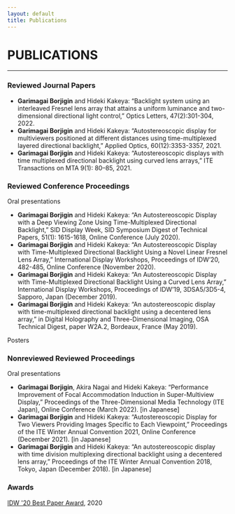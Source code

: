 ```yaml
---
layout: default
title: Publications
---
```


# PUBLICATIONS
---
### Reviewed Journal Papers
- **Garimagai Borjigin** and Hideki Kakeya: “Backlight system using an interleaved Fresnel lens array that attains a uniform luminance and two-dimensional directional light control,” Optics Letters, 47(2):301-304, 2022.
- **Garimagai Borjigin** and Hideki Kakeya: “Autostereoscopic display for multiviewers positioned at different distances using time-multiplexed layered directional backlight,” Applied Optics, 60(12):3353-3357, 2021.
- **Garimagai Borjigin** and Hideki Kakeya: “Autostereoscopic displays with time multiplexed directional backlight using curved lens arrays,” ITE Transactions on MTA 9(1): 80–85, 2021.

### Reviewed Conference Proceedings
Oral presentations
- **Garimagai Borjigin** and Hideki Kakeya: “An Autostereoscopic Display with a Deep Viewing Zone Using Time-Multiplexed Directional Backlight,” SID Display Week, SID Symposium Digest of Technical Papers, 51(1): 1615-1618, Online Conference (July 2020).
- **Garimagai Borjigin** and Hideki Kakeya: “An Autostereoscopic Display with Time-Multiplexed Directional Backlight Using a Novel Linear Fresnel Lens Array,” International Display Workshops, Proceedings of IDW’20, 482-485, Online Conference (November 2020).
- **Garimagai Borjigin** and Hideki Kakeya: “An Autostereoscopic Display with Time-Multiplexed Directional Backlight Using a Curved Lens Array,” International Display Workshops, Proceedings of IDW’19, 3DSA5/3D5-4, Sapporo, Japan (December 2019).
- **Garimagai Borjigin** and Hideki Kakeya: “An autostereoscopic display with time-multiplexed directional backlight using a decentered lens array,” in Digital Holography and Three-Dimensional Imaging, OSA Technical Digest, paper W2A.2, Bordeaux, France (May 2019).

Posters

### Nonreviewed Reviewed Proceedings
Oral presentations
- **Garimagai Borjigin**, Akira Nagai and Hideki Kakeya: “Performance Improvement of Focal Accommodation Induction in Super-Multiview Display,” Proceedings of the Three-Dimensional Media Technology (ITE Japan), Online Conference (March 2022). [in Japanese]
- **Garimagai Borjigin** and Hideki Kakeya: “Autostereoscopic Display for Two Viewers Providing Images Specific to Each Viewpoint,” Proceedings of the ITE Winter Annual Convention 2021, Online Conference (December 2021). [in Japanese]
- **Garimagai Borjigin** and Hideki Kakeya: “An autostereoscopic display with time division multiplexing directional backlight using a decentered lens array,” Proceedings of the ITE Winter Annual Convention 2018, Tokyo, Japan (December 2018). [in Japanese]

### Awards
[IDW '20 Best Paper Award](https://www.idw.or.jp/award.html), 2020
